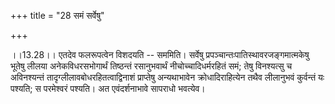 +++
title = "28 समं सर्वेषु"

+++
  
  
।।13.28।। एतदेव फलरूपत्वेन विशदयति -- सममिति। सर्वेषु
प्रपञ्चान्तःपातिस्थावरजङ्गमात्मकेषु भूतेषु लीलया अनेकविधरसभोगार्थं
तिष्ठन्तं रसानुभवार्थं नीचोच्चादिधर्मरहितं समं; तेषु विनश्यत्सु च
अविनश्यन्तं तादृग्लीलावबोधरहितत्वाद्विनाशं प्राप्तेषु अन्यथाभावेन
क्रोधादिराहित्येन तथैव लीलानुभवं कुर्वन्तं यः पश्यति; स परमेश्वरं
पश्यति। अत एवंदर्शनाभावे सापराधो भवत्येव।  
  
